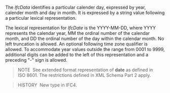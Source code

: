 ﻿The _IfcData_ identifies a particular calender day, expressed by year, calender month and day in month. It is expressed by a string value following a particular lexical representation.

The lexical representation for _IfcDate_ is the YYYY-MM-DD, where YYYY represents the calendar year, MM the ordinal number of the calendar month, and DD the ordinal number of the day within the calendar month. No left truncation is allowed. An optional following time zone qualifier is allowed. To accommodate year values outside the range from 0001 to 9999, additional digits can be added to the left of this representation and a preceding "-" sign is allowed.

> NOTE&nbsp; See extended format representation of **date** as defined in ISO&nbsp;8601. The restrictions defined in XML Schema Part 2 apply.

> HISTORY&nbsp; New type in IFC4.